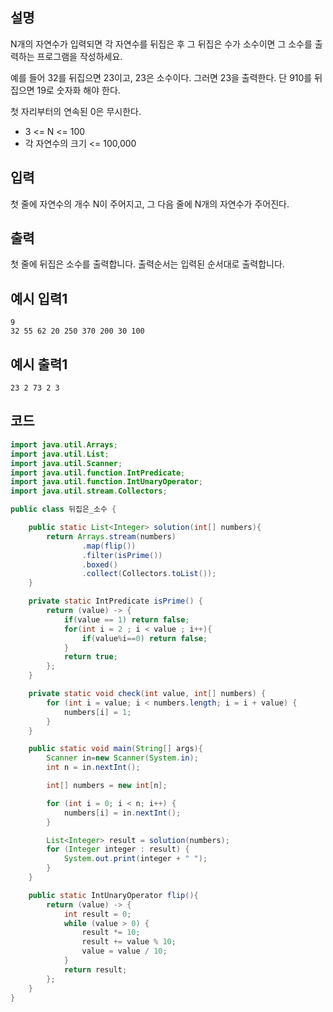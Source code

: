 ## 설명
N개의 자연수가 입력되면 각 자연수를 뒤집은 후 그 뒤집은 수가 소수이면 그 소수를 출력하는 프로그램을 작성하세요.

예를 들어 32를 뒤집으면 23이고, 23은 소수이다. 그러면 23을 출력한다. 단 910를 뒤집으면 19로 숫자화 해야 한다.

첫 자리부터의 연속된 0은 무시한다.

* 3 <= N <= 100
* 각 자연수의 크기 <= 100,000

## 입력
첫 줄에 자연수의 개수 N이 주어지고, 그 다음 줄에 N개의 자연수가 주어진다.

## 출력
첫 줄에 뒤집은 소수를 출력합니다. 출력순서는 입력된 순서대로 출력합니다.

## 예시 입력1
```
9
32 55 62 20 250 370 200 30 100
```

## 예시 출력1
```
23 2 73 2 3
```

## 코드
```java
import java.util.Arrays;
import java.util.List;
import java.util.Scanner;
import java.util.function.IntPredicate;
import java.util.function.IntUnaryOperator;
import java.util.stream.Collectors;

public class 뒤집은_소수 {

    public static List<Integer> solution(int[] numbers){
        return Arrays.stream(numbers)
                .map(flip())
                .filter(isPrime())
                .boxed()
                .collect(Collectors.toList());
    }

    private static IntPredicate isPrime() {
        return (value) -> {
            if(value == 1) return false;
            for(int i = 2 ; i < value ; i++){
                if(value%i==0) return false;
            }
            return true;
        };
    }

    private static void check(int value, int[] numbers) {
        for (int i = value; i < numbers.length; i = i + value) {
            numbers[i] = 1;
        }
    }

    public static void main(String[] args){
        Scanner in=new Scanner(System.in);
        int n = in.nextInt();

        int[] numbers = new int[n];

        for (int i = 0; i < n; i++) {
            numbers[i] = in.nextInt();
        }

        List<Integer> result = solution(numbers);
        for (Integer integer : result) {
            System.out.print(integer + " ");
        }
    }

    public static IntUnaryOperator flip(){
        return (value) -> {
            int result = 0;
            while (value > 0) {
                result *= 10;
                result += value % 10;
                value = value / 10;
            }
            return result;
        };
    }
}
```